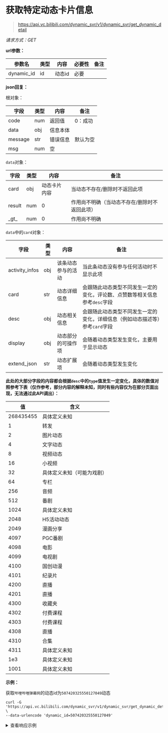 # 获取特定动态卡片信息

> https://api.vc.bilibili.com/dynamic_svr/v1/dynamic_svr/get_dynamic_detail

*请求方式：GET*

**url参数：**

| 参数名 | 类型 | 内容       | 必要性 | 备注     |
| ------------ | ---- | ---------- | ------ | -------- |
| dynamic_id   | id  | 动态id | 必要 | |

**json回复：**

根对象：

| 字段    | 类型 | 内容     | 备注    |
| ------- | ---- | -------- | ------- |
| code    | num  | 返回值   | 0：成功 |
| data    | obj  | 信息本体 |         |
| message | str  | 错误信息 | 默认为空 |
| msg     | num  | 空       |         |

`data`对象：

| 字段        | 类型  | 内容       | 备注         |
| ----------- | ----- | ---------- | ------------ |
| card       | obj   | 动态卡片内容 | 当动态不存在/删除时不返回此项  |
| result       | num   |   0 | 作用尚不明确（当动态不存在/删除时不返回此项）  |
| \_gt\_        | num   | 0          | 作用尚不明确 |

`data`中的`card`对象：

| 字段   | 类型 | 内容          | 备注 |
| ---- | ---- | ------------- | ---- |
| activity_infos | obj | 该条动态参与的活动 |当此条动态没有参与任何活动时不显示此项 |
| card    | str  | 动态详细信息   | 会跟随此动态类型不同发生一定的变化，评论数、点赞数等相关信息参考`desc`字段   |
| desc    | obj  | 动态相关信息 |  会跟随此动态类型不同发生一定的变化，详细信息（例如动态描述等）参考`card`字段     |
| display   | obj  | 动态部分的可操作项            | 会随着动态类型发生变化，主要用于显示动态   |
| extend_json | str | 动态扩展项 | 会随着动态类型发生变化 |
**此处的大部分字段的内容都会根据`desc`中的`type`值发生一定变化，具体的数值对照参考下表（仅作参考，部分内容的解释未知，同时有些内容仅为在部分页面出现，无法通过此API调出）：**

| 值 | 含义          |
| ---- | ---- |
| 268435455 | 具体定义未知 |
| 1 | 转发 |
| 2 | 图片动态 |
| 4 | 文字动态 |
| 8 | 视频动态 |
| 16 | 小视频 |
| 32 | 具体定义未知（可能为戏剧） |
| 64 | 专栏 |
| 256 | 音频 |
|	512	| 番剧 |
|	1024	| 具体定义未知 |
|	2048	| H5活动动态 |
|	2049	| 漫画分享 |
|	4097	| PGC番剧 |
|	4098	| 电影 |
|	4099	| 电视剧 |
|	4100	| 国创动漫 |
|	4101	| 纪录片 |
|	4200	| 直播 |
|	4201	| 直播 |
|	4300	| 收藏夹 |
|	4302	| 付费课程 |
|	4303	| 付费课程 |
|	4308	| 直播 |
|	4310	| 合集 |
|	4311	| 具体定义未知 |
|	1e3	| 具体定义未知 |
|	1001	| 具体定义未知 |

**示例：**

获取`哔哩哔哩弹幕网`的动态id为`507420325550127049`动态

```shell
curl -G 'https://api.vc.bilibili.com/dynamic_svr/v1/dynamic_svr/get_dynamic_detail' \
--data-urlencode 'dynamic_id=507420325550127049'
```

<details>
<summary>查看响应示例</summary>

```json
{
    "code": 0,
    "msg": "",
    "message": "",
    "data": {
        "card": {
            "desc": {
                "uid": 8047632,
                "type": 8,
                "rid": 204774719,
                "acl": 0,
                "view": 1182282,
                "repost": 405,
                "like": 31940,
                "is_liked": 0,
                "dynamic_id": 507420325550127049,
                "timestamp": 1616981401,
                "pre_dy_id": 0,
                "orig_dy_id": 0,
                "orig_type": 0,
                "user_profile": {
                    "info": {
                        "uid": 8047632,
                        "uname": "哔哩哔哩弹幕网",
                        "face": "https://i0.hdslb.com/bfs/face/f2cb8d9854156e3f26d4c6751d6eeb9c30e21847.jpg"
                    },
                    "card": {
                        "official_verify": {
                            "type": 1,
                            "desc": "哔哩哔哩弹幕网官方账号 "
                        }
                    },
                    "vip": {
                        "vipType": 2,
                        "vipDueDate": 1924531200000,
                        "vipStatus": 1,
                        "themeType": 0,
                        "label": {
                            "path": "",
                            "text": "十年大会员",
                            "label_theme": "ten_annual_vip",
                            "text_color": "#FFFFFF",
                            "bg_style": 1,
                            "bg_color": "#FB7299",
                            "border_color": ""
                        },
                        "avatar_subscript": 1,
                        "nickname_color": "#FB7299",
                        "role": 7,
                        "avatar_subscript_url": "https://i0.hdslb.com/bfs/vip/icon_Certification_big_member_22_3x.png"
                    },
                    "pendant": {
                        "pid": 3860,
                        "name": "2021拜年纪",
                        "image": "https://i0.hdslb.com/bfs/garb/item/7f8aa8ef1eed8c2dce0796801ddc82552a4164f9.png",
                        "expire": 0,
                        "image_enhance": "https://i0.hdslb.com/bfs/garb/item/7f8aa8ef1eed8c2dce0796801ddc82552a4164f9.png",
                        "image_enhance_frame": ""
                    },
                    "rank": "10000",
                    "sign": "哔哩哔哩 干杯 - ( ゜- ゜)つロ",
                    "level_info": {
                        "current_level": 6
                    }
                },
                "uid_type": 1,
                "stype": 0,
                "r_type": 1,
                "inner_id": 0,
                "status": 1,
                "dynamic_id_str": "507420325550127049",
                "pre_dy_id_str": "0",
                "orig_dy_id_str": "0",
                "rid_str": "204774719",
                "bvid": "BV1Dh411S7sS"
            },
            "card": "{\"aid\":204774719,\"attribute\":0,\"cid\":316514988,\"copyright\":1,\"ctime\":1616939233,\"desc\":\"2021年3月29日9:30（北京时间），B站在中国香港港交所成功挂牌二次上市。欢迎来到bilibili这座乐园，和超过2亿中国年轻人一起表达自我、拥抱世界。\",\"dimension\":{\"height\":1080,\"rotate\":0,\"width\":1920},\"duration\":290,\"dynamic\":\"\",\"item\":{\"at_control\":\"\"},\"jump_url\":\"bilibili:\\/\\/video\\/204774719\\/?page=1&player_preload=null&player_width=1920&player_height=1080&player_rotate=0\",\"owner\":{\"face\":\"https:\\/\\/i0.hdslb.com\\/bfs\\/face\\/f2cb8d9854156e3f26d4c6751d6eeb9c30e21847.jpg\",\"mid\":8047632,\"name\":\"哔哩哔哩弹幕网\"},\"pic\":\"https:\\/\\/i0.hdslb.com\\/bfs\\/archive\\/bcbcac6560268ef9cbe59fbf759ac28adf5e0432.jpg\",\"player_info\":null,\"pubdate\":1616981400,\"rights\":{\"autoplay\":1,\"bp\":0,\"download\":0,\"elec\":0,\"hd5\":1,\"is_cooperation\":0,\"movie\":0,\"no_background\":0,\"no_reprint\":1,\"pay\":0,\"ugc_pay\":0,\"ugc_pay_preview\":0},\"share_subtitle\":\"已观看24.0万次\",\"short_link\":\"https:\\/\\/b23.tv\\/BV1Dh411S7sS\",\"short_link_v2\":\"https:\\/\\/b23.tv\\/BV1Dh411S7sS\",\"stat\":{\"aid\":204774719,\"coin\":8661,\"danmaku\":744,\"dislike\":0,\"favorite\":6025,\"his_rank\":0,\"like\":31940,\"now_rank\":0,\"reply\":1619,\"share\":2134,\"view\":246956},\"state\":0,\"tid\":207,\"title\":\"欢迎来到2亿年轻人的乐园——bilibili 回香港上市啦！\",\"tname\":\"财经\",\"videos\":1}",
            "extend_json": "{\"\":{\"ogv\":{\"ogv_id\":0}},\"dispute\":{\"content\":\"\"},\"from\":{\"from\":\"\"},\"like_icon\":{\"action\":\"\",\"action_url\":\"\",\"end\":\"\",\"end_url\":\"\",\"start\":\"\",\"start_url\":\"\"},\"topic\":{\"is_attach_topic\":1}}",
            "display": {
                "topic_info": {
                    "topic_details": [
                        {
                            "topic_id": 12895437,
                            "topic_name": "二次上市",
                            "is_activity": 0,
                            "topic_link": ""
                        },
                        {
                            "topic_id": 10967402,
                            "topic_name": "香港上市",
                            "is_activity": 1,
                            "topic_link": "https://www.bilibili.com/blackboard/dynamic/102930"
                        },
                        {
                            "topic_id": 114859,
                            "topic_name": "B站",
                            "is_activity": 0,
                            "topic_link": ""
                        },
                        {
                            "topic_id": 8312,
                            "topic_name": "宣传片",
                            "is_activity": 1,
                            "topic_link": "https://www.bilibili.com/blackboard/dynamic/8795"
                        },
                        {
                            "topic_id": 679,
                            "topic_name": "BILIBILI",
                            "is_activity": 0,
                            "topic_link": ""
                        }
                    ]
                },
                "usr_action_txt": "投稿了视频",
                "relation": {
                    "status": 1,
                    "is_follow": 0,
                    "is_followed": 0
                },
                "show_tip": {
                    "del_tip": "要删除动态吗？"
                },
                "cover_play_icon_url": "https://i0.hdslb.com/bfs/album/2269afa7897830b397797ebe5f032b899b405c67.png"
            }
        },
        "result": 0,
        "_gt_": 0
    }
}
```

</details>

